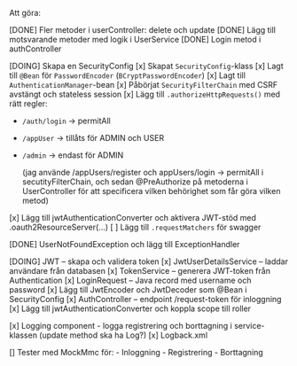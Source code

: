 Att göra:

[DONE] Fler metoder i userController: delete och update
[DONE] Lägg till motsvarande metoder med logik i UserService
[DONE] Login metod i authController

[DOING] Skapa en SecurityConfig
[x] Skapat `SecurityConfig`-klass
[x] Lagt till `@Bean` för `PasswordEncoder` (`BCryptPasswordEncoder`)
[x] Lagt till `AuthenticationManager`-bean
[x] Påbörjat `SecurityFilterChain` med CSRF avstängt och stateless session
[x] Lägg till `.authorizeHttpRequests()` med rätt regler:
  - `/auth/login` → permitAll
  - `/appUser` → tillåts för ADMIN och USER
  - `/admin` → endast för ADMIN

    (jag använde /appUsers/register och appUsers/login -> permitAll i secutityFilterChain, och sedan @PreAuthorize på
    metoderna i UserController för att specificera vilken behörighet som får göra vilken metod)

[x] Lägg till jwtAuthenticationConverter och aktivera JWT-stöd med .oauth2ResourceServer(...) 
[ ] Lägg till `.requestMatchers` för swagger

    
[DONE] UserNotFoundException och lägg till ExceptionHandler

[DOING] JWT – skapa och validera token
[x] JwtUserDetailsService – laddar användare från databasen 
[x] TokenService – generera JWT-token från Authentication 
[x] LoginRequest – Java record med username och password 
[x] Lägg till JwtEncoder och JwtDecoder som @Bean i SecurityConfig 
[x] AuthController – endpoint /request-token för inloggning 
[x] Lägg till jwtAuthenticationConverter och koppla scope till roller 

[x] Logging component - logga registrering och borttagning i service-klassen (update method ska ha Log?)
[x] Logback.xml


[] Tester med MockMmc för:
    - Inloggning
    - Registrering
    - Borttagning


